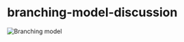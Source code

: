 # branching-model-discussion

![Branching model][branches]

[branches]: https://github.com/robertodr/branching-model-discussion/blob/master/images/branching_model.svg
